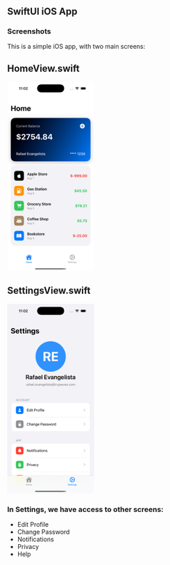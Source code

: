 # 
## SwiftUI iOS App
### Screenshots
This is a simple iOS app, with two main screens:

## HomeView.swift
<img src="home.png" alt="drawing" width="200"/>

## SettingsView.swift
<img src="settings.png" alt="drawing" width="200"/>

### In Settings, we have access to other screens:
 - Edit Profile
 - Change Password
 - Notifications
 - Privacy
 - Help
